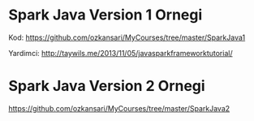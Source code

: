 # Spark Java Version 1 Ornegi

Kod: https://github.com/ozkansari/MyCourses/tree/master/SparkJava1

Yardimci: http://taywils.me/2013/11/05/javasparkframeworktutorial/


# Spark Java Version 2 Ornegi

https://github.com/ozkansari/MyCourses/tree/master/SparkJava2


